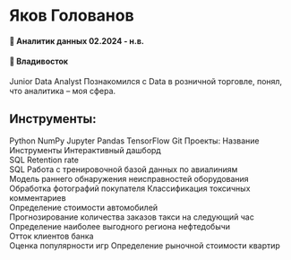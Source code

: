 # Яков Голованов
#### 💼 Аналитик данных 02.2024 - н.в.
#### 📍 Владивосток

Junior Data Analyst
Познакомился с Data в розничной торговле, понял, что аналитика – моя сфера.


## Инструменты:
Python  NumPy  Jupyter  Pandas  TensorFlow  Git
Проекты:
Название	Инструменты
Интерактивный дашборд	
SQL Retention rate	
SQL Работа с тренировочной базой данных по авиалиниям	
Модель раннего обнаружения неисправностей оборудования	
Обработка фотографий покупателя	
Классификация токсичных комментариев	
Определение стоимости автомобилей	
Прогнозирование количества заказов такси на следующий час	
Определение наиболее выгодного региона нефтедобычи	
Отток клиентов банка	
Оценка популярности игр	
Определение рыночной стоимости квартир	
